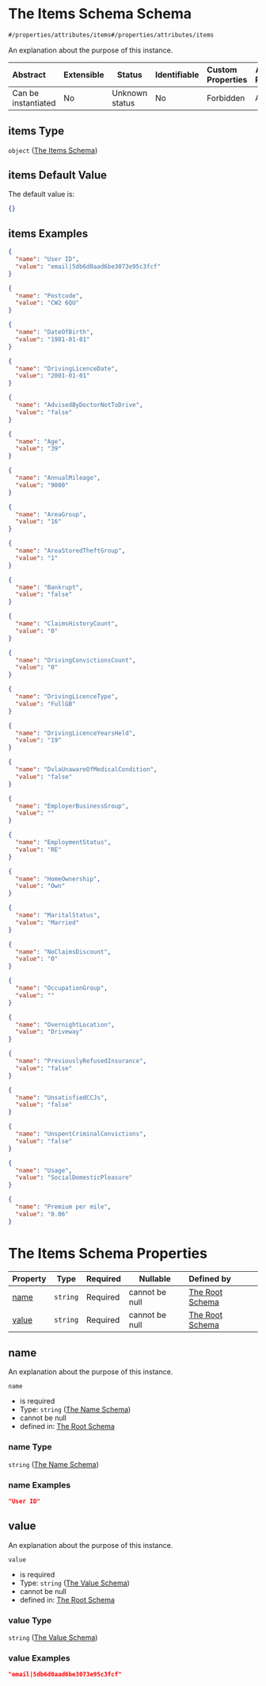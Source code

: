 # The Items Schema Schema

```txt
#/properties/attributes/items#/properties/attributes/items
```

An explanation about the purpose of this instance.


| Abstract            | Extensible | Status         | Identifiable | Custom Properties | Additional Properties | Access Restrictions | Defined In                                                                  |
| :------------------ | ---------- | -------------- | ------------ | :---------------- | --------------------- | ------------------- | --------------------------------------------------------------------------- |
| Can be instantiated | No         | Unknown status | No           | Forbidden         | Allowed               | none                | [quotes.schema.json\*](../../out/quotes.schema.json "open original schema") |

## items Type

`object` ([The Items Schema](quotes-properties-the-attributes-schema-the-items-schema.md))

## items Default Value

The default value is:

```json
{}
```

## items Examples

```json
{
  "name": "User ID",
  "value": "email|5db6d0aad6be3073e95c3fcf"
}
```

```json
{
  "name": "Postcode",
  "value": "CW2 6QU"
}
```

```json
{
  "name": "DateOfBirth",
  "value": "1981-01-01"
}
```

```json
{
  "name": "DrivingLicenceDate",
  "value": "2001-01-01"
}
```

```json
{
  "name": "AdvisedByDoctorNotToDrive",
  "value": "false"
}
```

```json
{
  "name": "Age",
  "value": "39"
}
```

```json
{
  "name": "AnnualMileage",
  "value": "9000"
}
```

```json
{
  "name": "AreaGroup",
  "value": "16"
}
```

```json
{
  "name": "AreaStoredTheftGroup",
  "value": "1"
}
```

```json
{
  "name": "Bankrupt",
  "value": "false"
}
```

```json
{
  "name": "ClaimsHistoryCount",
  "value": "0"
}
```

```json
{
  "name": "DrivingConvictionsCount",
  "value": "0"
}
```

```json
{
  "name": "DrivingLicenceType",
  "value": "FullGB"
}
```

```json
{
  "name": "DrivingLicenceYearsHeld",
  "value": "19"
}
```

```json
{
  "name": "DvlaUnawareOfMedicalCondition",
  "value": "false"
}
```

```json
{
  "name": "EmployerBusinessGroup",
  "value": ""
}
```

```json
{
  "name": "EmploymentStatus",
  "value": "RE"
}
```

```json
{
  "name": "HomeOwnership",
  "value": "Own"
}
```

```json
{
  "name": "MaritalStatus",
  "value": "Married"
}
```

```json
{
  "name": "NoClaimsDiscount",
  "value": "0"
}
```

```json
{
  "name": "OccupationGroup",
  "value": ""
}
```

```json
{
  "name": "OvernightLocation",
  "value": "Driveway"
}
```

```json
{
  "name": "PreviouslyRefusedInsurance",
  "value": "false"
}
```

```json
{
  "name": "UnsatisfiedCCJs",
  "value": "false"
}
```

```json
{
  "name": "UnspentCriminalConvictions",
  "value": "false"
}
```

```json
{
  "name": "Usage",
  "value": "SocialDomesticPleasure"
}
```

```json
{
  "name": "Premium per mile",
  "value": "0.06"
}
```

# The Items Schema Properties

| Property        | Type     | Required | Nullable       | Defined by                                                                                                                                                                                                 |
| :-------------- | -------- | -------- | -------------- | :--------------------------------------------------------------------------------------------------------------------------------------------------------------------------------------------------------- |
| [name](#name)   | `string` | Required | cannot be null | [The Root Schema](quotes-properties-the-attributes-schema-the-items-schema-properties-the-name-schema.md "\#/properties/attributes/items/properties/name#/properties/attributes/items/properties/name")    |
| [value](#value) | `string` | Required | cannot be null | [The Root Schema](quotes-properties-the-attributes-schema-the-items-schema-properties-the-value-schema.md "\#/properties/attributes/items/properties/value#/properties/attributes/items/properties/value") |

## name

An explanation about the purpose of this instance.


`name`

-   is required
-   Type: `string` ([The Name Schema](quotes-properties-the-attributes-schema-the-items-schema-properties-the-name-schema.md))
-   cannot be null
-   defined in: [The Root Schema](quotes-properties-the-attributes-schema-the-items-schema-properties-the-name-schema.md "\#/properties/attributes/items/properties/name#/properties/attributes/items/properties/name")

### name Type

`string` ([The Name Schema](quotes-properties-the-attributes-schema-the-items-schema-properties-the-name-schema.md))

### name Examples

```json
"User ID"
```

## value

An explanation about the purpose of this instance.


`value`

-   is required
-   Type: `string` ([The Value Schema](quotes-properties-the-attributes-schema-the-items-schema-properties-the-value-schema.md))
-   cannot be null
-   defined in: [The Root Schema](quotes-properties-the-attributes-schema-the-items-schema-properties-the-value-schema.md "\#/properties/attributes/items/properties/value#/properties/attributes/items/properties/value")

### value Type

`string` ([The Value Schema](quotes-properties-the-attributes-schema-the-items-schema-properties-the-value-schema.md))

### value Examples

```json
"email|5db6d0aad6be3073e95c3fcf"
```
